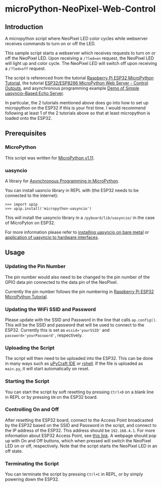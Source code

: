 # microPython-NeoPixel-Web-Control

## Introduction

A micropython script where NeoPixel LED color cycles while webserver receives commands to turn on or off the LED.

This sample script starts a webserver which receives requests to turn on or off the NeoPixel LED. Upon receiving a `/?led=on` request, the NeoPixel LED will light up and color cycle. The NeoPixel LED will switch off upon receiving a `/?led=off` request.

The script is referenced from the tutorial [Raspberry Pi ESP32 MicroPython Tutorial](https://www.rototron.info/raspberry-pi-esp32-micropython-tutorial/), the tutorial [ESP32/ESP8266 MicroPython Web Server - Control Outputs](https://randomnerdtutorials.com/esp32-esp8266-micropython-web-server/), and asynchronous programming example [Demo of Simple uasyncio-Based Echo Server](https://github.com/peterhinch/micropython-async/blob/master/client_server/userver.py).

In particular, the 2 tutorials mentioned above does go into how to set up micropython on the ESP32 if this is your first time. I would recommend following at least 1 of the 2 tutorials above so that at least micropython is loaded onto the ESP32.

## Prerequisites

### MicroPython

This script was written for [MicroPython v1.11](http://docs.micropython.org/en/v1.11/).

### uasyncio

A library for [Asynchronous Programming in MicroPython](https://github.com/peterhinch/micropython-async).

You can install uasncio library in REPL with (the ESP32 needs to be connected to the internet):
````
>>> import upip
>>> upip.install('micropython-uasyncio')
````

This will install the uasyncio library in a `/pyboard/lib/uasyncio/` in the case of MicroPyton on ESP32.

For more information please refer to [installing uasyncio on bare metal](https://github.com/peterhinch/micropython-async/blob/master/TUTORIAL.md#01-installing-uasyncio-on-bare-metal) or [application of uasyncio to hardware interfaces](https://github.com/peterhinch/micropython-async/blob/master/TUTORIAL.md).

## Usage

### Updating the Pin Number

The pin number would also need to be changed to the pin number of the GPIO data pin connected to the data pin of the NeoPixel.

Currently the pin number follows the pin numbering in [Raspberry Pi ESP32 MicroPython Tutorial](https://www.rototron.info/raspberry-pi-esp32-micropython-tutorial/).

### Updating the WiFi SSID and Password

Please update with the SSID and Password in the line that calls `ap.config()`. This will be the SSID and password that will be used to connect to the ESP32. Currently this is set as `essid='yourSSID'` and `password='yourPassword'`, respectively.

### Uploading the Script

The script will then need to be uploaded into the ESP32. This can be done in many ways such as [uPyCraft IDE](https://randomnerdtutorials.com/install-upycraft-ide-windows-pc-instructions/) or [rshell](https://github.com/dhylands/rshell). If the file is uploaded as `main.py`, it will start automatically on reset.

### Starting the Script

You can start the script by soft resetting by pressing `Ctrl+D` on a blank line in REPL or by pressing `EN` on the ESP32 board.

### Controlling On and Off

After resetting the ESP32 board, connect to the Access Point broadcasted by the ESP32 based on the SSID and Password in the script, and connect to the IP address of the ESP32. This address should be `192.168.4.1`. For more information about ESP32 Access Point, see [this link](https://randomnerdtutorials.com/esp32-access-point-ap-web-server/). A webpage should pop up with On and Off buttons, which when pressed will switch the NeoPixel LED on or off, respectively. Note that the script starts the NeoPixel LED in an off state.

### Terminating the Script

You can terminate the script by pressing `Ctrl+C` in REPL, or by simply powering down the ESP32.
